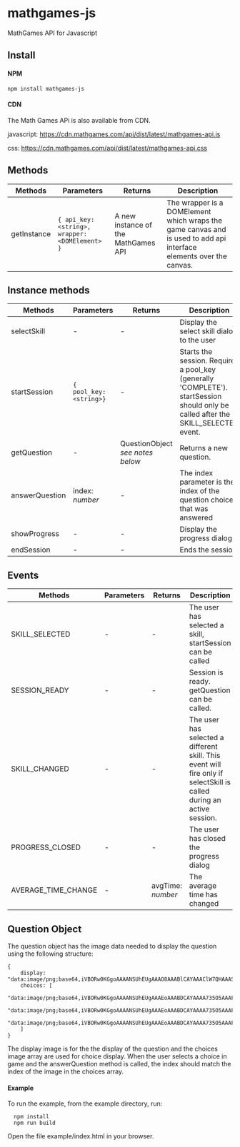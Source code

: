 # mathgames-js

MathGames API for Javascript

## Install

#### NPM

```
npm install mathgames-js
```

#### CDN		
		
The Math Games APi is also available from CDN.				

javascript: https://cdn.mathgames.com/api/dist/latest/mathgames-api.js

css: https://cdn.mathgames.com/api/dist/latest/mathgames-api.css

## Methods

Methods | Parameters | Returns | Description
---|---|---|---
getInstance | ```{ api_key: <string>, wrapper: <DOMElement> }``` |  A new instance of the MathGames API | The wrapper is a DOMElement which wraps the game canvas and is used to add api interface elements over the canvas. |

## Instance methods

Methods | Parameters | Returns | Description
---|---|---|---
selectSkill    | -| -| Display the select skill dialog to the user
startSession   |```{ pool_key: <string>}```| - | Starts the session. Requires a pool_key (generally 'COMPLETE').  startSession should only be called after the SKILL_SELECTED event.
getQuestion    | - | QuestionObject *see notes below* | Returns a new question.
answerQuestion | index: *number*| -| The index parameter is the index of the question choice that was answered
showProgress   | -| - | Display the progress dialog
endSession     | -| - | Ends the session.

## Events

Methods | Parameters | Returns | Description
---|---|---|---
SKILL_SELECTED | -| -| The user has selected a skill, startSession can be called
SESSION_READY| -| -|Session is ready.  getQuestion can be called.
SKILL_CHANGED| -| -|The user has selected a different skill.  This event will fire only if selectSkill is called during an active session.
PROGRESS_CLOSED| -| -|The user has closed the progress dialog
AVERAGE_TIME_CHANGE| -| avgTime: *number* |The average time has changed


## Question Object

The question object has the image data needed to display the question using the following structure:

```
{
    display: "data:image/png;base64,iVBORw0KGgoAAAANSUhEUgAAAO8AAABlCAYAAAClW7QHAAASbElEQVR4Xu2de...",
    choices: [
        "data:image/png;base64,iVBORw0KGgoAAAANSUhEUgAAAEoAAABDCAYAAAA735O5AAAF50lEQVR4Xu1b633bRgwHKM...",
        "data:image/png;base64,iVBORw0KGgoAAAANSUhEUgAAAEoAAABDCAYAAAA735O5AAAFTklEQVR4Xu2b33nbNhDA7y...",
        "data:image/png;base64,iVBORw0KGgoAAAANSUhEUgAAAEoAAABDCAYAAAA735O5AAAFDklEQVR4Xu2b0XnbOAzHAV..."
    ]
}
```

The display image is for the the display of the question and the choices image array are used for choice display.  When the user selects a choice in game and the answerQuestion method is called, the index should match the index of the image in the choices array.

#### Example

To run the example, from the example directory, run:

```
  npm install
  npm run build
```
Open the file example/index.html in your browser.
